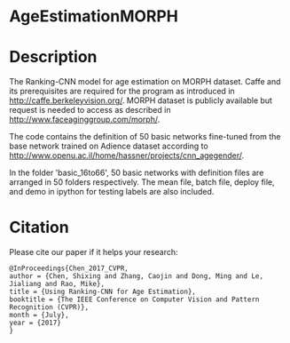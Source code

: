 # AgeEstimationMORPH

# Description

The Ranking-CNN model for age estimation on MORPH dataset. Caffe and its prerequisites are required for the program as introduced in http://caffe.berkeleyvision.org/. MORPH dataset is publicly available but request is needed to access as described in http://www.faceaginggroup.com/morph/.

The code contains the definition of 50 basic networks fine-tuned from the base network trained on Adience dataset according to http://www.openu.ac.il/home/hassner/projects/cnn_agegender/.

In the folder 'basic_16to66', 50 basic networks with definition files are arranged in 50 folders respectively. The mean file, batch file, deploy file, and demo in ipython for testing labels are also included.

# Citation

Please cite our paper if it helps your research:

<pre><code>@InProceedings{Chen_2017_CVPR,
author = {Chen, Shixing and Zhang, Caojin and Dong, Ming and Le, Jialiang and Rao, Mike},
title = {Using Ranking-CNN for Age Estimation},
booktitle = {The IEEE Conference on Computer Vision and Pattern Recognition (CVPR)},
month = {July},
year = {2017}
}</code></pre>
